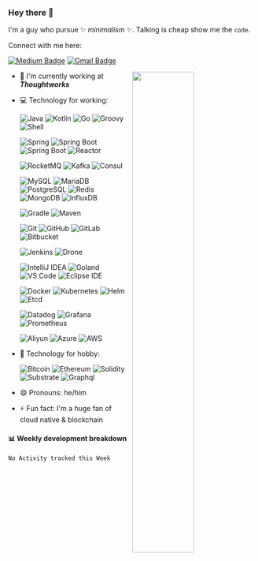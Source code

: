 ### Hey there 👋

<!--
**efsn/efsn** is a ✨ _special_ ✨ repository because its `README.md` (this file) appears on your GitHub profile.

Here are some ideas to get you started:

- 🔭 I’m currently working on ...
- 🌱 I’m currently learning cloud native...
- 👯 I’m looking to collaborate on ...
- 🤔 I’m looking for help with ...
- 💬 Ask me about ...
- 📫 How to reach me: ...
- 😄 Pronouns: ...
- ⚡ Fun fact: ...
- ⚙️ Tools for daily use:

- ~~describe self~~
- ~~repo 统计信息~~
- starred
- wakatime

-->

I'm a guy who pursue ✨ _minimalism_ ✨. Talking is cheap show me the `code`.

Connect with me here:

[![Medium Badge](https://img.shields.io/badge/-@efsn-000000?style=plastic&labelColor=000000&logo=Medium&link=https://medium.com/@efsn.chan)](https://medium.com/@efsn.chan)
[![Gmail Badge](https://img.shields.io/badge/-efsn.chan@gmail.com-EA4335?style=plastic&logo=Gmail&logoColor=white&link=mailto:efsn.chan@gmail.com)](mailto:efsn.chan@gmail.com)

[<img align="right" width="50%" src="https://github-readme-stats.vercel.app/api?username=efsn&theme=dark&show_icons=true"/>](https://metrics.lecoq.io/efsn?template=classic)

- 🏢 I'm currently working at **_Thoughtworks_**
- 💻 Technology for working:

  <!-- Language -->

  ![Java](https://img.shields.io/badge/Java-E34F26?style=plastic&logo=java)
  ![Kotlin](https://img.shields.io/badge/Kotlin-006a71?style=plastic&logo=kotlin)
  ![Go](https://img.shields.io/badge/Go-394989?style=plastic&logo=go)
  ![Groovy](https://img.shields.io/badge/Groovy-394989?style=plastic&logo=apache-groovy)
  ![Shell](https://img.shields.io/badge/Shell-black?style=plastic&logo=powershell)

  <!-- SpringFramework -->

  ![Spring](https://img.shields.io/badge/Spring-092E20?style=plastic&logo=spring)
  ![Spring Boot](https://img.shields.io/badge/Spring%20Boot-092E20?style=plastic&logo=spring-boot)
  ![Spring Boot](https://img.shields.io/badge/Spring%20Security-092E20?style=plastic&logo=spring-security)
  ![Reactor](https://img.shields.io/badge/Reactor-3b2e5a?style=plastic&logo=react)

  <!-- Middleware -->

  ![RocketMQ](https://img.shields.io/badge/RocketMQ-00599C?style=plastic&logo=apache-rocketmq)
  ![Kafka](https://img.shields.io/badge/Kafka-231F20?style=plastic&logo=apache-kafka)
  ![Consul](https://img.shields.io/badge/Kafka-FCA121?style=plastic&logo=consul)

  ![MySQL](https://img.shields.io/badge/MySQL-394989?style=plastic&logo=mysql)
  ![MariaDB](https://img.shields.io/badge/MariaDB-003545?style=plastic&logo=mariadb)
  ![PostgreSQL](https://img.shields.io/badge/PostgreSQL-336791?style=plastic&logo=postgresql&logoColor=white)
  ![Redis](https://img.shields.io/badge/Redis-black?style=plastic&logo=redis)
  ![MongoDB](https://img.shields.io/badge/MongoDB-394989?style=plastic&logo=mongodb)
  ![InfluxDB](https://img.shields.io/badge/InfluxDB-000000?style=plastic&logo=influxdb)

  <!-- Tools -->

  ![Gradle](https://img.shields.io/badge/Gradle-02303A?style=plastic&logo=gradle)
  ![Maven](https://img.shields.io/badge/Maven-C71A36?style=plastic&logo=apache-maven)

  ![Git](https://img.shields.io/badge/Git-black?style=plastic&logo=git)
  ![GitHub](https://img.shields.io/badge/GitHub-181717?style=plastic&logo=github)
  ![GitLab](https://img.shields.io/badge/GitLab-FCA121?style=plastic&logo=gitlab)
  ![Bitbucket](https://img.shields.io/badge/Bitbucket-0052CC?style=plastic&logo=bitbucket)

  ![Jenkins](https://img.shields.io/badge/Jenkins-3b2e5a?style=plastic&logo=Jenkins)
  ![Drone](https://img.shields.io/badge/Drone-212121?style=plastic&logo=drone)

  <!-- Editor -->

  ![IntelliJ IDEA](https://img.shields.io/badge/IntelliJ-000000?style=plastic&logo=intellij-idea)
  ![Goland](https://img.shields.io/badge/Goland-000000?style=plastic&logo=goland)
  ![VS Code](https://img.shields.io/badge/VS%20Code-007ACC?style=plastic&logo=visual-studio-code)
  ![Eclipse IDE](https://img.shields.io/badge/Eclipse-2C2255?style=plastic&logo=eclipse-ide)

  <!-- Cloud Native -->

  ![Docker](https://img.shields.io/badge/Docker-092E20?style=plastic&logo=docker)
  ![Kubernetes](https://img.shields.io/badge/Kubernetes-8fcfd1?style=plastic&logo=kubernetes)
  ![Helm](https://img.shields.io/badge/Helm-0F1689?style=plastic&logo=helm)
  ![Etcd](https://img.shields.io/badge/Etcd-000000?style=plastic&logo=etcd)

  <!-- Monitor -->

  ![Datadog](https://img.shields.io/badge/Datadog-632CA6?style=plastic&logo=datadog)
  ![Grafana](https://img.shields.io/badge/Grafana-F46800?style=plastic&logo=grafana&logoColor=white)
  ![Prometheus](https://img.shields.io/badge/Prometheus-E6522C?style=plastic&logo=prometheus&logoColor=white)

  <!-- Public Cloud -->

  ![Aliyun](https://img.shields.io/badge/Aliyun-000000?style=plastic&logo=alibaba-cloud)
  ![Azure](https://img.shields.io/badge/Azure-0078D4?style=plastic&logo=microsoft-azure)
  ![AWS](https://img.shields.io/badge/Amazon%20AWS-232F3E?style=plastic&logo=amazon-aws)

- 🚀 Technology for hobby:

  ![Bitcoin](https://img.shields.io/badge/Bitcoin-EAB300?style=plastic&logo=bitcoin)
  ![Ethereum](https://img.shields.io/badge/Ethereum-3C3C3D?style=plastic&logo=ethereum)
  ![Solidity](https://img.shields.io/badge/Solidity-363636?style=plastic&logo=solidity)
  ![Substrate](https://img.shields.io/badge/Substrate-282828?style=plastic&logo=parity-substrate)
  ![Graphql](https://img.shields.io/badge/Graphql-E10098?style=plastic&logo=Graphql)

- 😄 Pronouns: he/him
- ⚡ Fun fact: I'm a huge fan of cloud native & blockchain

#### :bar_chart: Weekly development breakdown

<!--START_SECTION:waka-->
```text
No Activity tracked this Week
```
<!--END_SECTION:waka-->
